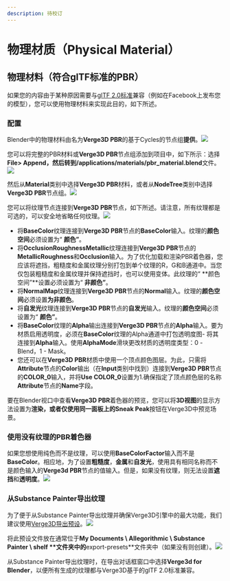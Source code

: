 ```yaml
---
description: 待校订
---
```


# 物理材质（Physical Material）

## 物理材料（符合glTF标准的PBR）

如果您的内容由于某种原因需要与[glTF 2.0标准](https://www.khronos.org/news/press/khronos-releases-gltf-2.0-specification)兼容（例如在Facebook上发布您的模型），您可以使用物理材料来实现此目的，如下所述。

### 配置

Blender中的物理材料由名为**Verge3D PBR**的基于Cycles的节点组**提供**。![](https://www.soft8soft.com/docs/files/physical-material-blender/phmat_00.png)

您可以将完整的PBR材料或**Verge3D PBR**节点组添加到项目中，如下所示：选择**File&gt; Append，**然后转到**/applications/materials/pbr\_material.blend**文件。![](https://www.soft8soft.com/docs/files/physical-material-blender/phmat_01.png)

然后从**Material**类别中选择**Verge3D PBR**材料，或者从**NodeTree**类别中选择**Verge3D PBR**节点组。![](https://www.soft8soft.com/docs/files/physical-material-blender/phmat_02.png)

您可以将纹理节点连接到**Verge3D PBR**节点，如下所述。请注意，所有纹理都是可选的，可以安全地省略任何纹理。![](https://www.soft8soft.com/docs/files/physical-material-blender/phmat_03.png)

* 将**BaseColor**纹理连接到**Verge3D PBR**节点的**BaseColor**输入。纹理的**颜色空间**必须设置为“ **颜色”**。
* 将**OcclusionRoughnessMetallic**纹理连接到**Verge3D PBR**节点的**MetallicRoughness**和**Occlusion**输入。为了优化加载和渲染PBR着色器，您应该将遮挡，粗糙度和金属纹理分别打包到单个纹理的R，G和B通道中。当您仅包装粗糙度和金属纹理并保持遮挡时，也可以使用变体。此纹理的“ **颜色空间”**设置必须设置为“ **非颜色”**。
* 将**NormalMap**纹理连接到**Verge3D PBR**节点的**Normal**输入。纹理的**颜色空间**必须设置**为非颜色**。
* 将**自发光**纹理连接到**Verge3D PBR**节点的**自发光**输入。纹理的**颜色空间**必须设置为“ **颜色”**。
* 将**BaseColor**纹理的**Alpha**输出连接到**Verge3D PBR**节点的**Alpha**输入。要为材质启用透明度，必须在**BaseColor**纹理的Alpha通道中打包透明度图- 将其连接到**Alpha**输入。使用**AlphaMode**滑块更改材质的透明度类型：0 - Blend，1 - Mask。
* 您还可以在**Verge3D PBR**材质中使用一个顶点颜色图层。为此，只需将**Attribute**节点的**Color**输出（在**Input**类别中找到）连接到**Verge3D PBR**节点的**COLOR\_0**输入，并将**Use COLOR\_0**设置为1.确保指定了顶点颜色层的名称**Attribute**节点的**Name**字段。

要在Blender视口中查看**Verge3D PBR**着色器的预览，您可以将**3D视图**的显示方法设置为**渲染，**或者仅使用同一面板上的**Sneak Peak**按钮在Verge3D中预览场景。

### 使用没有纹理的PBR着色器

如果您想使用纯色而不是纹理，可以使用**BaseColorFactor**输入而不是**BaseColor**。相应地，为了设置**粗糙度**，**金属**和**自发光**，使用具有相同名称而不是颜色输入的**Verge3d PBR**节点的值输入。但是，如果没有纹理，则无法设置**遮挡**和**透明度**。![](https://www.soft8soft.com/docs/files/physical-material-blender/phmat_04.png)

### 从Substance Painter导出纹理

为了便于从Substance Painter导出纹理并确保Verge3D引擎中的最大功能，我们建议使用[Verge3D导出预设](https://www.soft8soft.com/docs/files/physical-material-blender/Verge3D_for_Blender.spexp)。![](https://www.soft8soft.com/docs/files/physical-material/phmat_09.png)

将此预设文件放在通常位于**My Documents \ Allegorithmic \ Substance Painter \ shelf \**文件夹中的**export-presets**文件夹中（如果没有则创建）。![](https://www.soft8soft.com/docs/files/physical-material-blender/phmat_08.png)

从Substance Painter导出纹理时，在导出对话框窗口中选择**Verge3d for Blender**，以便所有生成的纹理都与Verge3D基于的glTF 2.0标准兼容。

